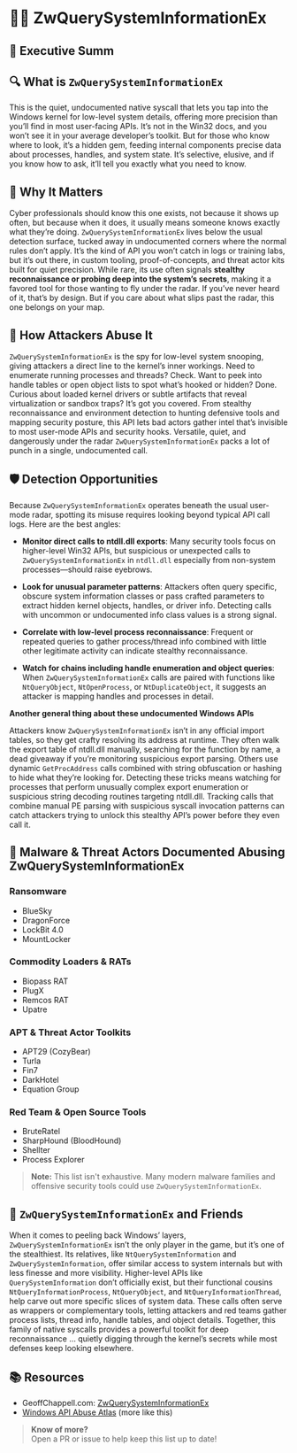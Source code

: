 # 🕵️‍♂️ ZwQuerySystemInformationEx

## 🚀 Executive Summ

## 🔍 What is `ZwQuerySystemInformationEx` 
This is the quiet, undocumented native syscall that lets you tap into the Windows kernel for low-level system details, offering more precision than you’ll find in most user-facing APIs. It’s not in the Win32 docs, and you won’t see it in your average developer’s toolkit. But for those who know where to look, it’s a hidden gem, feeding internal components precise data about processes, handles, and system state. It’s selective, elusive, and if you know how to ask, it’ll tell you exactly what you need to know.

## 🚩 Why It Matters
Cyber professionals should know this one exists, not because it shows up often, but because when it does, it usually means someone knows exactly what they’re doing. `ZwQuerySystemInformationEx` lives below the usual detection surface, tucked away in undocumented corners where the normal rules don’t apply. It’s the kind of API you won’t catch in logs or training labs, but it’s out there, in custom tooling, proof-of-concepts, and threat actor kits built for quiet precision. While rare, its use often signals **stealthy reconnaissance or probing deep into the system’s secrets**, making it a favored tool for those wanting to fly under the radar. If you’ve never heard of it, that’s by design. But if you care about what slips past the radar, this one belongs on your map.

## 🧬 How Attackers Abuse It
`ZwQuerySystemInformationEx` is the spy for low-level system snooping, giving attackers a direct line to the kernel’s inner workings. Need to enumerate running processes and threads? Check. Want to peek into handle tables or open object lists to spot what’s hooked or hidden? Done. Curious about loaded kernel drivers or subtle artifacts that reveal virtualization or sandbox traps? It’s got you covered. From stealthy reconnaissance and environment detection to hunting defensive tools and mapping security posture, this API lets bad actors gather intel that’s invisible to most user-mode APIs and security hooks. Versatile, quiet, and dangerously under the radar `ZwQuerySystemInformationEx` packs a lot of punch in a single, undocumented call.

## 🛡️ Detection Opportunities
Because `ZwQuerySystemInformationEx` operates beneath the usual user-mode radar, spotting its misuse requires looking beyond typical API call logs. Here are the best angles:

 - **Monitor direct calls to ntdll.dll exports**: Many security tools focus on higher-level Win32 APIs, but suspicious or unexpected calls to `ZwQuerySystemInformationEx` in `ntdll.dll` especially from non-system processes—should raise eyebrows.

 - **Look for unusual parameter patterns**: Attackers often query specific, obscure system information classes or pass crafted parameters to extract hidden kernel objects, handles, or driver info. Detecting calls with uncommon or undocumented info class values is a strong signal.

 - **Correlate with low-level process reconnaissance**: Frequent or repeated queries to gather process/thread info combined with little other legitimate activity can indicate stealthy reconnaissance.

 - **Watch for chains including handle enumeration and object queries**: When `ZwQuerySystemInformationEx` calls are paired with functions like `NtQueryObject`, `NtOpenProcess`, or `NtDuplicateObject`, it suggests an attacker is mapping handles and processes in detail.

**Another general thing about these undocumented Windows APIs**

Attackers know `ZwQuerySystemInformationEx` isn’t in any official import tables, so they get crafty resolving its address at runtime. They often walk the export table of ntdll.dll manually, searching for the function by name, a dead giveaway if you’re monitoring suspicious export parsing. Others use dynamic `GetProcAddress` calls combined with string obfuscation or hashing to hide what they’re looking for. Detecting these tricks means watching for processes that perform unusually complex export enumeration or suspicious string decoding routines targeting ntdll.dll. Tracking calls that combine manual PE parsing with suspicious syscall invocation patterns can catch attackers trying to unlock this stealthy API’s power before they even call it.

## 🦠 Malware & Threat Actors Documented Abusing ZwQuerySystemInformationEx

### Ransomware
 - BlueSky
 - DragonForce
 - LockBit 4.0
 - MountLocker

### Commodity Loaders & RATs
 - Biopass RAT
 - PlugX
 - Remcos RAT
 - Upatre

### APT & Threat Actor Toolkits
 - APT29 (CozyBear)
 - Turla
 - Fin7
 - DarkHotel
 - Equation Group

### Red Team & Open Source Tools
 - BruteRatel
 - SharpHound (BloodHound)
 - Shellter 
 - Process Explorer

> **Note:** This list isn't exhaustive. Many modern malware families and offensive security tools could use `ZwQuerySystemInformationEx`.

## 🧵 `ZwQuerySystemInformationEx` and Friends
When it comes to peeling back Windows’ layers, `ZwQuerySystemInformationEx` isn’t the only player in the game, but it’s one of the stealthiest. Its relatives, like `NtQuerySystemInformation` and `ZwQuerySystemInformation`, offer similar access to system internals but with less finesse and more visibility. Higher-level APIs like `QuerySystemInformation` don’t officially exist, but their functional cousins `NtQueryInformationProcess`, `NtQueryObject`, and `NtQueryInformationThread`, help carve out more specific slices of system data. These calls often serve as wrappers or complementary tools, letting attackers and red teams gather process lists, thread info, handle tables, and object details. Together, this family of native syscalls provides a powerful toolkit for deep reconnaissance ... quietly digging through the kernel’s secrets while most defenses keep looking elsewhere.

## 📚 Resources
 - GeoffChappell.com: [ZwQuerySystemInformationEx](https://www.geoffchappell.com/studies/windows/km/ntoskrnl/api/ex/sysinfo/query.htm)
 - [Windows API Abuse Atlas](https://github.com/danafaye/WindowsAPIAbuseAtlas) (more like this)

> **Know of more?**  
> Open a PR or issue to help keep this list up to date!